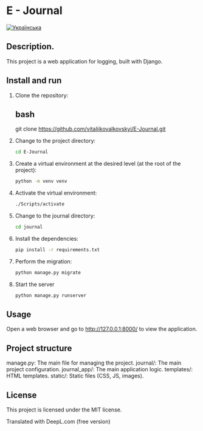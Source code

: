 # E - Journal

[![Українська](https://img.shields.io/badge/Мова-Українська-blue)](README.md)

## Description.

This project is a web application for logging, built with Django.


## Install and run


1. Clone the repository:
   ## bash
   git clone https://github.com/vitaliikovalkovskyi/E-Journal.git

2. Change to the project directory:
   ```bash
   cd E-Journal

3. Create a virtual environment at the desired level (at the root of the project):
   ```bash
   python -m venv venv

4. Activate the virtual environment:
   ```bash
   ./Scripts/activate

5. Change to the journal directory:
   ```bash
   cd journal

6. Install the dependencies:
   ```bash
   pip install -r requirements.txt

7. Perform the migration:
   ```bash
   python manage.py migrate

8. Start the server
   ```bash
   python manage.py runserver

## Usage
Open a web browser and go to http://127.0.0.1:8000/ to view the application.
## Project structure
manage.py: The main file for managing the project.
journal/: The main project configuration.
journal_app/: The main application logic.
templates/: HTML templates.
static/: Static files (CSS, JS, images).
## License
This project is licensed under the MIT license.

Translated with DeepL.com (free version)

